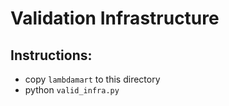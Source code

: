 # Validation Infrastructure

## Instructions:
- copy `lambdamart` to this directory
- python `valid_infra.py`

